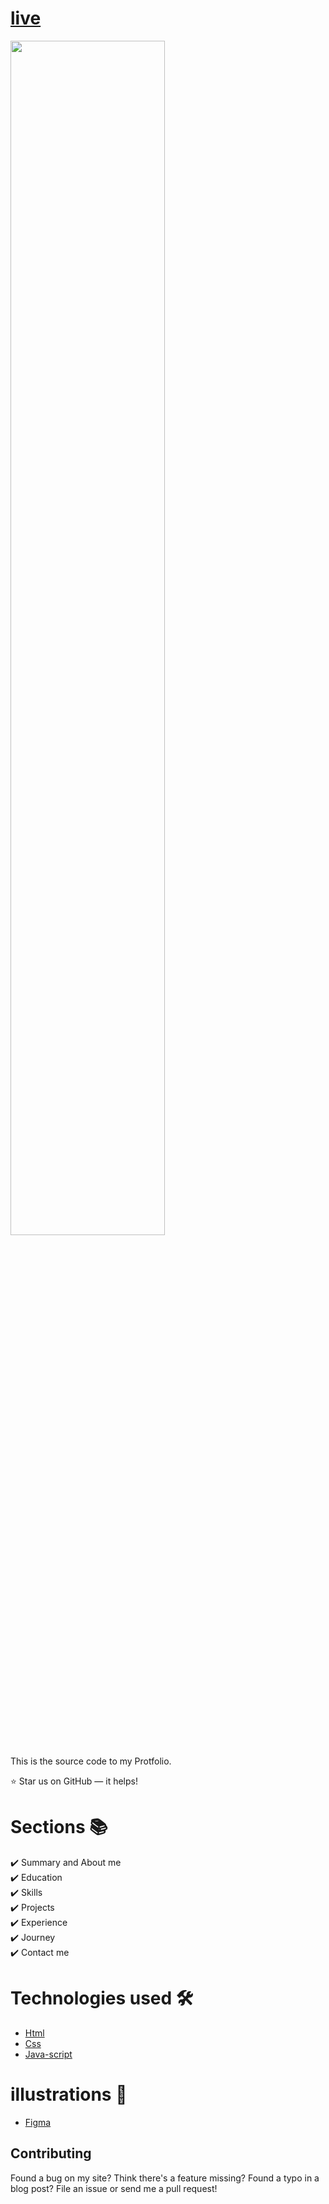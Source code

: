 
# [live](http://www.balashekhar.github.me)

<!-- ![Homepage](https://www.linkpicture.com/q/Screenshot-203_1.png) -->
<img src="https://www.linkpicture.com/q/Screenshot-203_1.png" width="70%">

This is the source code to my Protfolio.

:star: Star us on GitHub — it helps!

# Sections 📚

✔️ Summary and About me\
✔️ Education\
✔️ Skills \
✔️ Projects\
✔️ Experience\
✔️ Journey\
✔️ Contact me

# Technologies used 🛠️

- [Html](https://developer.mozilla.org/en-US/docs/Web/HTML)
- [Css](https://developer.mozilla.org/en-US/docs/Web/CSS)
- [Java-script](https://developer.mozilla.org/en-US/docs/Web/JavaScript)


# illustrations 🍥

- [Figma](https://www.figma.com/)

## Contributing

Found a bug on my site? Think there's a feature missing? Found a typo in a blog post? File an issue or send me a pull request!
